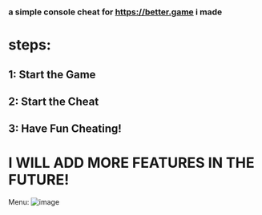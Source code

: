 ### a simple console cheat for https://better.game i made
# steps:
## 1: Start the Game
## 2: Start the Cheat
## 3: Have Fun Cheating!

# I WILL ADD MORE FEATURES IN THE FUTURE!


Menu:
![image](https://github.com/user-attachments/assets/b3a8a8c6-d071-4848-bfa8-fc188eb71838)
